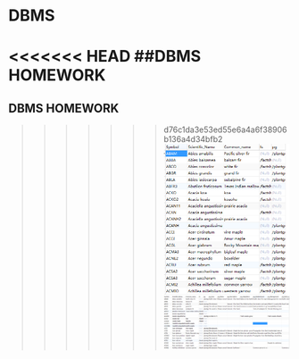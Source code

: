 # DBMS
<<<<<<< HEAD
##DBMS HOMEWORK
=======
## DBMS HOMEWORK
>>>>>>> d76c1da3e53ed55e6a4a6f38906b136a4d34bfb2
![image](https://github.com/wangweijun120/DBMS/blob/master/Public/image/data0.png)
![image](https://github.com/wangweijun120/DBMS/blob/master/Public/image/data3.png)

